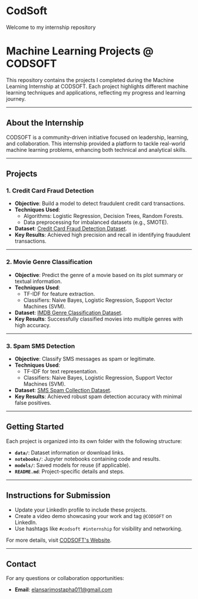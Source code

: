 # CodSoft
Welcome to my internship repository 

# Machine Learning Projects @ CODSOFT

This repository contains the projects I completed during the Machine Learning Internship at CODSOFT. Each project highlights different machine learning techniques and applications, reflecting my progress and learning journey.

---

## About the Internship

CODSOFT is a community-driven initiative focused on leadership, learning, and collaboration. This internship provided a platform to tackle real-world machine learning problems, enhancing both technical and analytical skills.

---

## Projects

### 1. **Credit Card Fraud Detection**
- **Objective**: Build a model to detect fraudulent credit card transactions.
- **Techniques Used**:
  - Algorithms: Logistic Regression, Decision Trees, Random Forests.
  - Data preprocessing for imbalanced datasets (e.g., SMOTE).
- **Dataset**: [Credit Card Fraud Detection Dataset](https://www.kaggle.com/datasets/kartik2112/fraud-detection).
- **Key Results**: Achieved high precision and recall in identifying fraudulent transactions.

---

### 2. **Movie Genre Classification**
- **Objective**: Predict the genre of a movie based on its plot summary or textual information.
- **Techniques Used**:
  - TF-IDF for feature extraction.
  - Classifiers: Naive Bayes, Logistic Regression, Support Vector Machines (SVM).
- **Dataset**: [IMDB Genre Classification Dataset](https://www.kaggle.com/datasets/hijest/genre-classification-dataset-imdb).
- **Key Results**: Successfully classified movies into multiple genres with high accuracy.

---

### 3. **Spam SMS Detection**
- **Objective**: Classify SMS messages as spam or legitimate.
- **Techniques Used**:
  - TF-IDF for text representation.
  - Classifiers: Naive Bayes, Logistic Regression, Support Vector Machines (SVM).
- **Dataset**: [SMS Spam Collection Dataset](https://www.kaggle.com/datasets/uciml/sms-spam-collection-dataset).
- **Key Results**: Achieved robust spam detection accuracy with minimal false positives.

---

## Getting Started

Each project is organized into its own folder with the following structure:
- **`data/`**: Dataset information or download links.
- **`notebooks/`**: Jupyter notebooks containing code and results.
- **`models/`**: Saved models for reuse (if applicable).
- **`README.md`**: Project-specific details and steps.

---

## Instructions for Submission

- Update your LinkedIn profile to include these projects.
- Create a video demo showcasing your work and tag `@CODSOFT` on LinkedIn.
- Use hashtags like `#codsoft #internship` for visibility and networking.

For more details, visit [CODSOFT's Website](https://www.codsoft.in).

---

## Contact

For any questions or collaboration opportunities:
- **Email**: elansarimostapha011@gmail.com
